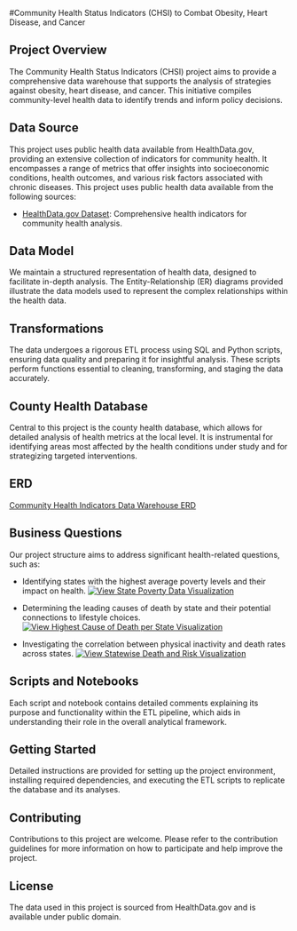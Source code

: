 #Community Health Status Indicators (CHSI) to Combat Obesity, Heart Disease, and Cancer
## Project Overview
The Community Health Status Indicators (CHSI) project aims to provide a comprehensive data warehouse that supports the analysis of strategies against obesity, heart disease, and cancer. This initiative compiles community-level health data to identify trends and inform policy decisions.

## Data Source
This project uses public health data available from HealthData.gov, providing an extensive collection of indicators for community health. It encompasses a range of metrics that offer insights into socioeconomic conditions, health outcomes, and various risk factors associated with chronic diseases.
This project uses public health data available from the following sources:
- [HealthData.gov Dataset](https://data.world/us-hhs-gov/fcdb091a-3d47-4f43-a99c-19c9e95c8ca9): Comprehensive health indicators for community health analysis.

## Data Model
We maintain a structured representation of health data, designed to facilitate in-depth analysis. The Entity-Relationship (ER) diagrams provided illustrate the data models used to represent the complex relationships within the health data.

## Transformations
The data undergoes a rigorous ETL process using SQL and Python scripts, ensuring data quality and preparing it for insightful analysis. These scripts perform functions essential to cleaning, transforming, and staging the data accurately.

## County Health Database
Central to this project is the county health database, which allows for detailed analysis of health metrics at the local level. It is instrumental for identifying areas most affected by the health conditions under study and for strategizing targeted interventions.
## ERD
[Community Health Indicators Data Warehouse ERD](./Project%20ERD.pdf)


## Business Questions
Our project structure aims to address significant health-related questions, such as:

* Identifying states with the highest average poverty levels and their impact on health.
[![View State Poverty Data Visualization](https://public.tableau.com/thumb/views/StatePovertyData/Sheet2)](https://public.tableau.com/app/profile/rishabh.chaudhary3253/viz/StatePovertyData/Sheet2?publish=yes)



* Determining the leading causes of death by state and their potential connections to lifestyle choices.
[![View Highest Cause of Death per State Visualization](https://public.tableau.com/thumb/views/Highestcauseofdeathperstate/Sheet2)](https://public.tableau.com/app/profile/rishabh.chaudhary3253/viz/Highestcauseofdeathperstate/Sheet2?publish=yes)



  
* Investigating the correlation between physical inactivity and death rates across states.
 [![View Statewise Death and Risk Visualization](https://public.tableau.com/thumb/views/StatewiseDeathandRisk/Sheet3)](https://public.tableau.com/app/profile/rishabh.chaudhary3253/viz/StatewiseDeathandRisk/Sheet3)

  
## Scripts and Notebooks
Each script and notebook contains detailed comments explaining its purpose and functionality within the ETL pipeline, which aids in understanding their role in the overall analytical framework.

## Getting Started
Detailed instructions are provided for setting up the project environment, installing required dependencies, and executing the ETL scripts to replicate the database and its analyses.

## Contributing
Contributions to this project are welcome. Please refer to the contribution guidelines for more information on how to participate and help improve the project.

## License
The data used in this project is sourced from HealthData.gov and is available under public domain. 
